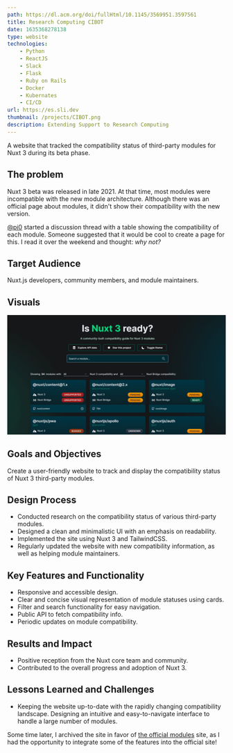 ```yaml
---
path: https://dl.acm.org/doi/fullHtml/10.1145/3569951.3597561
title: Research Computing CIBOT
date: 1635368278138
type: website
technologies: 
    - Python
    - ReactJS
    - Slack
    - Flask
    - Ruby on Rails
    - Docker
    - Kubernates
    - CI/CD 
url: https://es.sli.dev
thumbnail: /projects/CIBOT.png
description: Extending Support to Research Computing
---
```

A website that tracked the compatibility status of third-party modules for Nuxt 3 during its beta phase.
## The problem
Nuxt 3 beta was released in late 2021. At that time, most modules were incompatible with the new module architecture. Although there was an official page about modules, it didn't show their compatibility with the new version.


[@pi0](https://github.com/nuxt/framework/discussions/751) started a discussion thread with a table showing the compatibility of each module. Someone suggested that it would be cool to create a page for this. I read it over the weekend and thought: _why not?_

## Target Audience
Nuxt.js developers, community members, and module maintainers.

## Visuals
![Design of the site](/projects/isnuxt3ready.jpg)
## Goals and Objectives

Create a user-friendly website to track and display the compatibility status of Nuxt 3 third-party modules.
## Design Process
- Conducted research on the compatibility status of various third-party modules.
- Designed a clean and minimalistic UI with an emphasis on readability.
- Implemented the site using Nuxt 3 and TailwindCSS.
- Regularly updated the website with new compatibility information, as well as helping module maintainers.
## Key Features and Functionality

- Responsive and accessible design.
- Clear and concise visual representation of module statuses using cards.
- Filter and search functionality for easy navigation.
- Public API to fetch compatibility info.
- Periodic updates on module compatibility.

## Results and Impact
- Positive reception from the Nuxt core team and community.
- Contributed to the overall progress and adoption of Nuxt 3.
## Lessons Learned and Challenges
- Keeping the website up-to-date with the rapidly changing compatibility landscape.
Designing an intuitive and easy-to-navigate interface to handle a large number of modules.

Some time later, I archived the site in favor of [the official modules](https://nuxt.com/modules) site, as I had the opportunity to integrate some of the features into the official site!